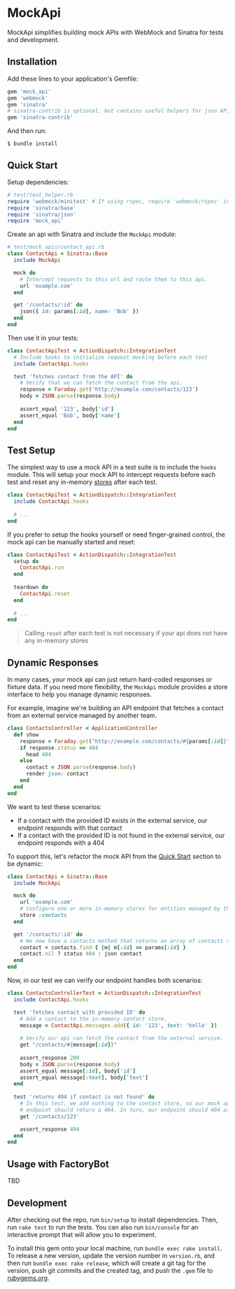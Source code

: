 # MockApi

MockApi simplifies building mock APIs with WebMock and Sinatra for tests and development.

## Installation

Add these lines to your application's Gemfile:

```ruby
gem 'mock_api'
gem 'webmock'
gem 'sinatra'
# sinatra-contrib is optional, but contains useful helpers for json APIs
gem 'sinatra-contrib'
```

And then run:

    $ bundle install

## Quick Start

Setup dependencies:

```ruby
# test/test_helper.rb
require 'webmock/minitest' # If using rspec, require 'webmock/rspec' instead 
require 'sinatra/base'
require 'sinatra/json'
require 'mock_api'
```

Create an api with Sinatra and include the `MockApi` module:

```ruby
# test/mock_apis/contact_api.rb
class ContactApi < Sinatra::Base
  include MockApi

  mock do
    # Intercept requests to this url and route them to this api.
    url 'example.com'
  end

  get '/contacts/:id' do
    json({ id: params[:id], name: 'Bob' })
  end
end
```

Then use it in your tests:

```ruby
class ContactApiTest < ActionDispatch::IntegrationTest
  # Include hooks to initialize request mocking before each test
  include ContactApi.hooks

  test 'fetches contact from the API' do
    # Verify that we can fetch the contact from the api.
    response = Faraday.get('http://example.com/contacts/123')
    body = JSON.parse(response.body)
    
    assert_equal '123', body['id']
    assert_equal 'Bob', body['name']
  end
end
```

## Test Setup

The simplest way to use a mock API in a test suite is to include the `hooks` module. This will setup your mock API to intercept requests before each test and reset any in-memory [stores](#dynamic-responses) after each test.

```ruby
class ContactApiTest < ActionDispatch::IntegrationTest
  include ContactApi.hooks
  
  # ...
end
```

If you prefer to setup the hooks yourself or need finger-grained control, the mock api can be manually started and reset:

```ruby
class ContactApiTest < ActionDispatch::IntegrationTest
  setup do
    ContactApi.run
  end
  
  teardown do
    ContactApi.reset
  end
  
  # ...
end
```
> Calling `reset` after each test is not necessary if your api does not have any in-memory stores

## Dynamic Responses

In many cases, your mock api can just return hard-coded responses or fixture data. If you need more flexibility, the `MockApi` module provides a store interface to help you manage dynamic responses.

For example, imagine we're building an API endpoint that fetches a contact from an external service managed by another team. 

```ruby
class ContactsController < ApplicationController
  def show
    response = Faraday.get("http://example.com/contacts/#{params[:id]}")
    if response.status == 404
      head 404
    else
      contact = JSON.parse(response.body)
      render json: contact  
    end
  end
end
```

We want to test these scenarios:

- If a contact with the provided ID exists in the external service, our endpoint responds with that contact
- If a contact with the provided ID is not found in the external service, our endpoint responds with a 404

To support this, let's refactor the mock API from the [Quick Start](#quick-start) section to be dynamic:

```ruby
class ContactApi < Sinatra::Base
  include MockApi

  mock do
    url 'example.com'
    # Configure one or more in-memory stores for entities managed by this api.
    store :contacts
  end

  get '/contacts/:id' do
    # We now have a contacts method that returns an array of contacts that we can search 
    contact = contacts.find { |m| m[:id] == params[:id] }
    contact.nil ? status 404 : json contact
  end
end
```

Now, in our test we can verify our endpoint handles both scenarios:

```ruby
class ContactsControllerTest < ActionDispatch::IntegrationTest
  include ContactApi.hooks

  test 'fetches contact with provided ID' do
    # Add a contact to the in-memory contact store.
    message = ContactApi.messages.add({ id: '123', text: 'hello' })
    
    # Verify our api can fetch the contact from the external service.
    get "/contacts/#{message[:id]}"
    
    assert_response 200
    body = JSON.parse(response.body)
    assert_equal message[:id], body['id']
    assert_equal message[:text], body['text']
  end
  
  test 'returns 404 if contact is not found' do
    # In this test, we add nothing to the contact store, so our mock api
    # endpoint should return a 404. In turn, our endpoint should 404 as well.
    get '/contacts/123'

    assert_response 404
  end
end
```

## Usage with FactoryBot

TBD

## Development

After checking out the repo, run `bin/setup` to install dependencies. Then, run `rake test` to run the tests. You can also run `bin/console` for an interactive prompt that will allow you to experiment.

To install this gem onto your local machine, run `bundle exec rake install`. To release a new version, update the version number in `version.rb`, and then run `bundle exec rake release`, which will create a git tag for the version, push git commits and the created tag, and push the `.gem` file to [rubygems.org](https://rubygems.org).
